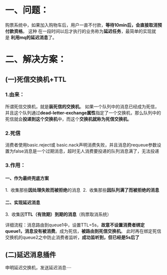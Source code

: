 # 一、问题：

 购票系统中，如果加入购物车后，用户一直不付款，**等待10min后，会直接取消预付款资格**。
 这种 在一段时间以后才执行的业务称为**延迟任务**，最简单的实现就是 **利用mq的延迟消息**了。


 # 二、解决方案：
 ## (一)死信交换机+TTL
 ### 1.由来：
  所谓死信交换机，就是**装死信的交换机**。
   如果一个队列中的消息已经成为死信，并且这个队列通过**dead-letter-exchange属性**指定了一个交换机，那么队列中的死信就会**投递到这个交换机**中，而这个**交换机就称为死信交换机**。

### 2.死信
   消费者使用basic.reject或 basic.nack声明消费失败，并且消息的requeue参数设置为false消息是一个过期消息，超时无人消费要投递的队列消息满了，无法投递

### 3.作用：
#### 一、作为最终兜底方案
   1.  收集那些**因处理失败而被拒绝**的消息 
   2.  收集那些**因队列满了而被拒绝的消息** 


#### 二、实现延迟消息
   3.  收集因**TTL（有效期）到期的消息**（购票取消系统）
    
详细流程：消息路由到queue1中，设置TTL=5s，**故意不设置消费者绑定queue1，消息没有被消费**。成为死信，**被路由到死信交换机**。 此时再在绑定死信交换机的queue2之中防止消费者监听，**成功监听到，但已经是5s后了**


 ## (二)延迟消息插件
 申明延迟交换机，发送延迟消息····